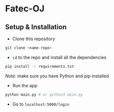 # Fatec-OJ

## Setup & Installation

* Clone this repository
```bash
git clone <name-repo>
```
* `cd` to the repo and install all the dependencies
```bash
pip install -r requirements.txt
```
*Note*: make sure you have Python and pip installed

* Run the app
```bash
python main.py # or python3 main.py
```

* Go to `localhost:5000/login`
